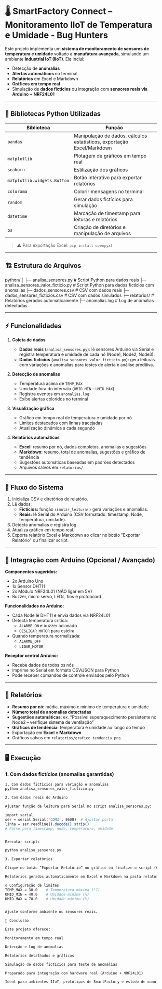 # 🌡️ SmartFactory Connect – Monitoramento IIoT de Temperatura e Umidade - Bug Hunters

Este projeto implementa um **sistema de monitoramento de sensores de temperatura e umidade** voltado à **manufatura avançada**, simulando um ambiente **Industrial IoT (IIoT)**. Ele inclui:

- Detecção de **anomalias**  
- **Alertas automáticos** no terminal  
- **Relatórios** em Excel e Markdown  
- **Gráficos em tempo real**  
- Simulação de **dados fictícios** ou integração com **sensores reais via Arduino + NRF24L01**

---

## 🔧 Bibliotecas Python Utilizadas

| Biblioteca | Função |
|------------|--------|
| `pandas` | Manipulação de dados, cálculos estatísticos, exportação Excel/Markdown |
| `matplotlib` | Plotagem de gráficos em tempo real |
| `seaborn` | Estilização dos gráficos |
| `matplotlib.widgets.Button` | Botão interativo para exportar relatórios |
| `colorama` | Colorir mensagens no terminal |
| `random` | Gerar dados fictícios para simulação |
| `datetime` | Marcação de timestamp para leituras e relatórios |
| `os` | Criação de diretórios e manipulação de arquivos |

> ⚠️ Para exportação Excel: `pip install openpyxl`

---

## 🏗 Estrutura de Arquivos



python/
│
├─ analisa_sensores.py # Script Python para dados reais
├─ analisa_sensores_valor_ficticio.py # Script Python para dados fictícios com anomalias
├─ dados_sensores.csv # CSV com dados reais
├─ dados_sensores_ficticios.csv # CSV com dados simulados
├─ relatorios/ # Relatórios gerados automaticamente
├─ anomalias.log # Log de anomalias detectadas


---

## ⚡ Funcionalidades

1. **Coleta de dados**
   - **Dados reais** (`analisa_sensores.py`): lê sensores Arduino via Serial e registra temperatura e umidade de cada nó (Node1, Node2, Node3).  
   - **Dados fictícios** (`analisa_sensores_valor_ficticio.py`): gera leituras com variações e anomalias para testes de alerta e análise preditiva.

2. **Detecção de anomalias**
   - Temperatura acima de `TEMP_MAX`  
   - Umidade fora do intervalo (`UMID_MIN` – `UMID_MAX`)  
   - Registra eventos em `anomalias.log`  
   - Exibe alertas coloridos no terminal

3. **Visualização gráfica**
   - Gráfico em tempo real de temperatura e umidade por nó  
   - Limites destacados com linhas tracejadas  
   - Atualização dinâmica a cada segundo

4. **Relatórios automáticos**
   - **Excel**: resumo por nó, dados completos, anomalias e sugestões  
   - **Markdown**: resumo, total de anomalias, sugestões e gráfico de tendência  
   - Sugestões automáticas baseadas em padrões detectados  
   - Arquivos salvos em `relatorios/`

---

## 🔄 Fluxo do Sistema

1. Inicializa CSV e diretórios de relatório.  
2. Lê dados:
   - **Fictícios:** função `simular_leitura()` gera variações e anomalias.  
   - **Reais:** lê Serial do Arduino (CSV formatado: timestamp, Node, temperatura, umidade).  
3. Detecta anomalias e registra log.  
4. Atualiza gráfico em tempo real.  
5. Exporta relatório Excel e Markdown ao clicar no botão "Exportar Relatório" ou finalizar script.

---

## 🔌 Integração com Arduino (Opcional / Avançado)

**Componentes sugeridos:**

- 2x Arduino Uno  
- 1x Sensor DHT11  
- 2x Módulo NRF24L01 (NÃO ligar em 5V)  
- Buzzer, micro servo, LEDs, fios e protoboard  

**Funcionalidades no Arduino:**

- Cada Node lê DHT11 e envia dados via NRF24L01  
- Detecta temperatura crítica:
  - `ALARME_ON` e buzzer acionado  
  - `DESLIGAR_MOTOR` para esteira  
- Quando temperatura normalizada:
  - `ALARME_OFF`  
  - `LIGAR_MOTOR`  

**Receptor central Arduino:**

- Recebe dados de todos os nós  
- Imprime no Serial em formato CSV/JSON para Python  
- Pode receber comandos de controle enviados pelo Python

---

## 📝 Relatórios

- **Resumo por nó**: média, máximo e mínimo de temperatura e umidade  
- **Número total de anomalias detectadas**  
- **Sugestões automáticas**: ex. “Possível superaquecimento persistente no Node2 – verifique sistema de ventilação”  
- **Gráficos de tendência**: temperatura e umidade ao longo do tempo  
- Exportação em **Excel** e **Markdown**  
- Gráficos salvos em `relatorios/grafico_tendencia.png`

---

## 🖥️ Execução

### 1. Com dados fictícios (anomalias garantidas)

```bash
1. Com dados ficticios para variação e anomalias
python analisa_sensores_valor_ficticio.py

2. Com dados reais do Arduino

Ajustar função de leitura para Serial no script analisa_sensores.py:

import serial
ser = serial.Serial('COM3', 9600)  # Ajustar porta
linha = ser.readline().decode().strip()
# Parse para timestamp, node, temperatura, umidade


Executar script:

python analisa_sensores.py

3. Exportar relatórios

Clique no botão “Exportar Relatório” no gráfico ou finalize o script (Ctrl+C)

Relatórios gerados automaticamente em Excel e Markdown na pasta relatorios/

⚙️ Configuração de limites
TEMP_MAX = 30.0    # Temperatura máxima (°C)
UMID_MIN = 40.0    # Umidade mínima (%)
UMID_MAX = 70.0    # Umidade máxima (%)


Ajuste conforme ambiente ou sensores reais.

📌 Conclusão

Este projeto oferece:

Monitoramento em tempo real

Detecção e log de anomalias

Relatórios detalhados e gráficos

Simulação de dados fictícios para teste de anomalias

Preparado para integração com hardware real (Arduino + NRF24L01)

Ideal para ambientes IIoT, protótipos de SmartFactory e estudo de manufatura avançada.